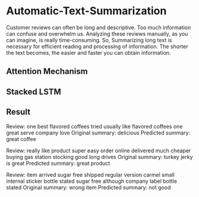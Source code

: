 # Automatic-Text-Summarization

Customer reviews can often be long and descriptive. Too much information can confuse and overwhelm us. Analyzing these reviews manually, as you can imagine, is really time-consuming. So, Summarizing long text is necessary for efficient reading and processing of information. The shorter the text becomes, the easier and faster you can obtain information.

## Attention Mechanism 



## Stacked LSTM 



## Result 

Review: one best flavored coffees tried usually like flavored coffees one great serve company love
Original summary: delicious 
Predicted summary: great coffee

Review: really like product super easy order online delivered much cheaper buying gas station stocking good long drives 
Original summary: turkey jerky is great
Predicted summary: great product

Review: item arrived sugar free shipped regular version carmel small internal sticker bottle stated sugar free although company label bottle stated 
Original summary: wrong item
Predicted summary: not good
